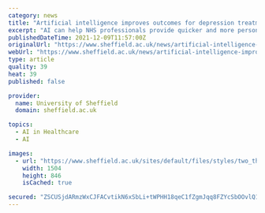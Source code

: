 ```yaml
---
category: news
title: "Artificial intelligence improves outcomes for depression treatments"
excerpt: "AI can help NHS professionals provide quicker and more personalised treatments for depression and improve outcomes for patients, according to new research."
publishedDateTime: 2021-12-09T11:57:00Z
originalUrl: "https://www.sheffield.ac.uk/news/artificial-intelligence-improves-outcomes-depression-treatments"
webUrl: "https://www.sheffield.ac.uk/news/artificial-intelligence-improves-outcomes-depression-treatments"
type: article
quality: 39
heat: 39
published: false

provider:
  name: University of Sheffield
  domain: sheffield.ac.uk

topics:
  - AI in Healthcare
  - AI

images:
  - url: "https://www.sheffield.ac.uk/sites/default/files/styles/two_thirds_2x/public/2021-12/GettyImages-1203176137.jpg?h=d93074e9&itok=clMe7bF2"
    width: 1504
    height: 846
    isCached: true

secured: "ZSCUSjdARmzWxCJFACvtikN6xSbLi+tWPHH18qeC1fZgmJqq8FZYcSbOOvlQ1XBFUfHotjcoWeR8jJVA40zAFQWMqlC+L+/nJcV1qpolh4moTV5pz1tYAQS1jM4gClzc8cXaYjXgA0gu23BsyrZe+j6h9Zlj/QO1phWHEKZoR8MAx15uvPZFOPtN25Q2PH4bHf7+fTkBhC83z8jLA9lYcCsSmnn/qjML09z4tPZukF0bz7TObirGv2vA/SwjCFxv/XU8ltpo39evSIi1ZpmnpIV2u/9iVS0XlAqDD1YDbqFkLEhzrYv0gzkKxM12bNDxq9b5jG2UJoKM+NHLu382LPIOi3hRaUyfyuIk++av5Ag=;HLbIvaKX+4y8SxDsP5XIyg=="
---
```


